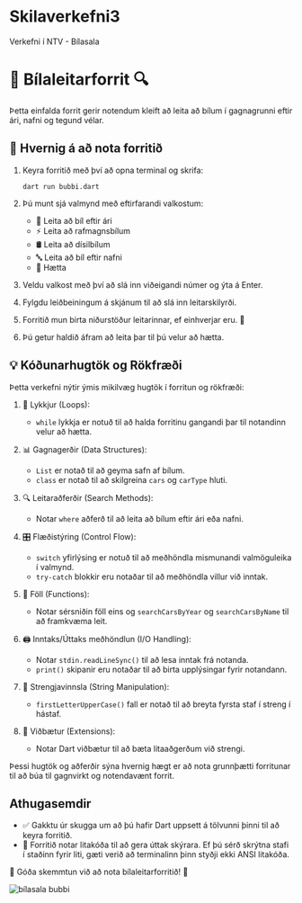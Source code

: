 # Skilaverkefni3
Verkefni í NTV - Bílasala

# 🚗 Bílaleitarforrit 🔍

Þetta einfalda forrit gerir notendum kleift að leita að bílum í gagnagrunni eftir ári, nafni og tegund vélar.

## 🚀 Hvernig á að nota forritið

1. Keyra forritið með því að opna terminal og skrifa:
   ```
   dart run bubbi.dart
   ```

2. Þú munt sjá valmynd með eftirfarandi valkostum:
   - 📅 Leita að bíl eftir ári
   - ⚡ Leita að rafmagnsbílum
   - 🛢️ Leita að dísilbílum
   - 🔤 Leita að bíl eftir nafni
   - 🚪 Hætta

3. Veldu valkost með því að slá inn viðeigandi númer og ýta á Enter.

4. Fylgdu leiðbeiningum á skjánum til að slá inn leitarskilyrði.

5. Forritið mun birta niðurstöður leitarinnar, ef einhverjar eru. 🎉

6. Þú getur haldið áfram að leita þar til þú velur að hætta.

## 💡 Kóðunarhugtök og Rökfræði

Þetta verkefni nýtir ýmis mikilvæg hugtök í forritun og rökfræði:

1. 🔄 Lykkjur (Loops):
   - `while` lykkja er notuð til að halda forritinu gangandi þar til notandinn velur að hætta.

2. 📊 Gagnagerðir (Data Structures):
   - `List` er notað til að geyma safn af bílum.
   - `class` er notað til að skilgreina `cars` og `carType` hluti.

3. 🔍 Leitaraðferðir (Search Methods):
   - Notar `where` aðferð til að leita að bílum eftir ári eða nafni.

4. 🎛️ Flæðistýring (Control Flow):
   - `switch` yfirlýsing er notuð til að meðhöndla mismunandi valmöguleika í valmynd.
   - `try-catch` blokkir eru notaðar til að meðhöndla villur við inntak.

5. 🧩 Föll (Functions):
   - Notar sérsniðin föll eins og `searchCarsByYear` og `searchCarsByName` til að framkvæma leit.

6. 🖨️ Inntaks/Úttaks meðhöndlun (I/O Handling):
   - Notar `stdin.readLineSync()` til að lesa inntak frá notanda.
   - `print()` skipanir eru notaðar til að birta upplýsingar fyrir notandann.

7. 🎨 Strengjavinnsla (String Manipulation):
   - `firstLetterUpperCase()` fall er notað til að breyta fyrsta staf í streng í hástaf.

8. 🌈 Viðbætur (Extensions):
   - Notar Dart viðbætur til að bæta litaaðgerðum við strengi.

Þessi hugtök og aðferðir sýna hvernig hægt er að nota grunnþætti forritunar til að búa til gagnvirkt og notendavænt forrit.

## Athugasemdir

- ✅ Gakktu úr skugga um að þú hafir Dart uppsett á tölvunni þinni til að keyra forritið.
- 🌈 Forritið notar litakóða til að gera úttak skýrara. Ef þú sérð skrýtna stafi í staðinn fyrir liti, gæti verið að terminalinn þinn styðji ekki ANSI litakóða.

🎈 Góða skemmtun við að nota bílaleitarforritið! 🎈

![bílasala bubbi](https://github.com/user-attachments/assets/cc86ef9c-e7ea-4b53-934a-360a269f65d7)
